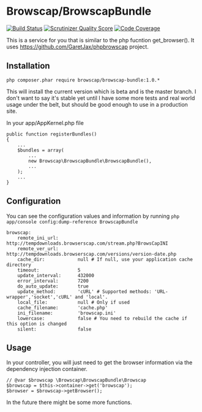 # Browscap/BrowscapBundle

[![Build Status](https://travis-ci.org/browscap/BrowscapBundle.png?branch=master)](https://travis-ci.org/browscap/BrowscapBundle) [![Scrutinizer Quality Score](https://scrutinizer-ci.com/g/browscap/BrowscapBundle/badges/quality-score.png?s=0a058c81e93dd25ad58b538c8578d14c8fe31ca6)](https://scrutinizer-ci.com/g/browscap/BrowscapBundle/) [![Code Coverage](https://scrutinizer-ci.com/g/browscap/BrowscapBundle/badges/coverage.png?s=6ff7ad2d6ef5cd27781edc70bc3370d06134d074)](https://scrutinizer-ci.com/g/browscap/BrowscapBundle/)

This is a service for you that is similar to the php fucntion get_browser(). It
uses https://github.com/GaretJax/phpbrowscap project.

## Installation

    php composer.phar require browscap/browscap-bundle:1.0.*

This will install the current version which is beta and is the master branch. I
don't want to say it's stable yet until I have some more tests and real world
usage under the belt, but should be good enough to use in a production site.

In your app/AppKernel.php file

    public function registerBundles()
    {
        ...
        $bundles = array(
            ...
            new Browscap\BrowscapBundle\BrowscapBundle(),
            ...
        );
        ...
    }

## Configuration

You can see the configuration values and information by running `php app/console config:dump-reference BrowscapBundle`

    browscap:
        remote_ini_url:       http://tempdownloads.browserscap.com/stream.php?BrowsCapINI
        remote_ver_url:       http://tempdownloads.browserscap.com/versions/version-date.php
        cache_dir:            null # If null, use your application cache directory
        timeout:              5
        update_interval:      432000
        error_interval:       7200
        do_auto_update:       true
        update_method:        'cURL' # Supported methods: 'URL-wrapper','socket','cURL' and 'local'.
        local_file:           null # Only if used
        cache_filename:       'cache.php'
        ini_filename:         'browscap.ini'
        lowercase:            false # You need to rebuild the cache if this option is changed
        silent:               false

## Usage

In your controller, you will just need to get the browser information via the
dependency injection container.

    // @var $browscap \Browscap\BrowscapBundle\Browscap
    $browscap = $this->container->get('browscap');
    $browser = $browscap->getBrowser();

In the future there might be some more functions.
    
